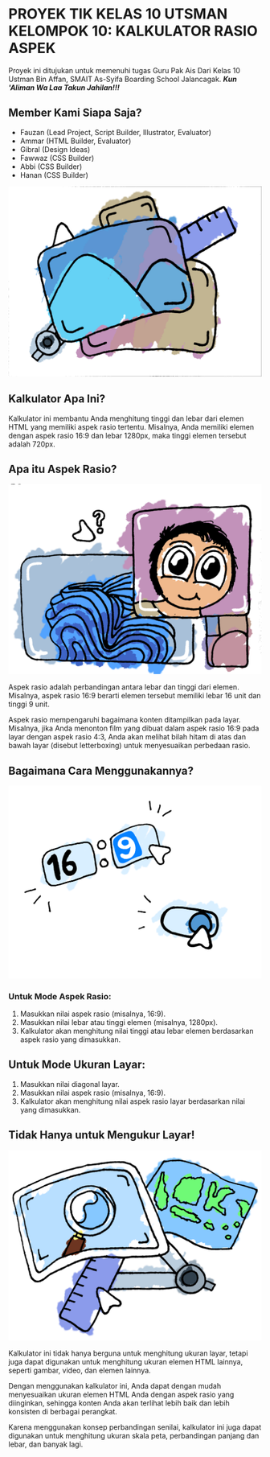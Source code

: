 # PROYEK TIK KELAS 10 UTSMAN KELOMPOK 10: KALKULATOR RASIO ASPEK

Proyek ini ditujukan untuk memenuhi tugas Guru Pak Ais
Dari Kelas 10 Ustman Bin Affan, SMAIT As-Syifa Boarding School Jalancagak.
***Kun 'Aliman Wa Laa Takun Jahilan!!!***

## Member Kami Siapa Saja?

- Fauzan (Lead Project, Script Builder, Illustrator, Evaluator)
- Ammar (HTML Builder, Evaluator)
- Gibral (Design Ideas)
- Fawwaz (CSS Builder)
- Abbi (CSS Builder)
- Hanan (CSS Builder)

![Kalkulator Aspek Rasio](assets/ratio-tool.png)

## Kalkulator Apa Ini?

Kalkulator ini membantu Anda menghitung tinggi dan lebar dari elemen HTML yang memiliki aspek rasio tertentu. Misalnya, Anda memiliki elemen dengan aspek rasio 16:9 dan lebar 1280px, maka tinggi elemen tersebut adalah 720px.

## Apa itu Aspek Rasio?

![Aspek Rasio](assets/ratio-aspect.png)

Aspek rasio adalah perbandingan antara lebar dan tinggi dari elemen. Misalnya, aspek rasio 16:9 berarti elemen tersebut memiliki lebar 16 unit dan tinggi 9 unit.

Aspek rasio mempengaruhi bagaimana konten ditampilkan pada layar. Misalnya, jika Anda menonton film yang dibuat dalam aspek rasio 16:9 pada layar dengan aspek rasio 4:3, Anda akan melihat bilah hitam di atas dan bawah layar (disebut letterboxing) untuk menyesuaikan perbedaan rasio.

## Bagaimana Cara Menggunakannya?

![Cara Menggunakannya](assets/usage.png)

### Untuk Mode Aspek Rasio:
1. Masukkan nilai aspek rasio (misalnya, 16:9).
2. Masukkan nilai lebar atau tinggi elemen (misalnya, 1280px).
3. Kalkulator akan menghitung nilai tinggi atau lebar elemen berdasarkan aspek rasio yang dimasukkan.

## Untuk Mode Ukuran Layar:
1. Masukkan nilai diagonal layar.
2. Masukkan nilai aspek rasio (misalnya, 16:9).
3. Kalkulator akan menghitung nilai aspek rasio layar berdasarkan nilai yang dimasukkan.

## Tidak Hanya untuk Mengukur Layar!

![Kegunaan Lainnya](assets/ratio-others.png)

Kalkulator ini tidak hanya berguna untuk menghitung ukuran layar, tetapi juga dapat digunakan untuk menghitung ukuran elemen HTML lainnya, seperti gambar, video, dan elemen lainnya.

Dengan menggunakan kalkulator ini, Anda dapat dengan mudah menyesuaikan ukuran elemen HTML Anda dengan aspek rasio yang diinginkan, sehingga konten Anda akan terlihat lebih baik dan lebih konsisten di berbagai perangkat.

Karena menggunakan konsep perbandingan senilai, kalkulator ini juga dapat digunakan untuk menghitung ukuran skala peta, perbandingan panjang dan lebar, dan banyak lagi.